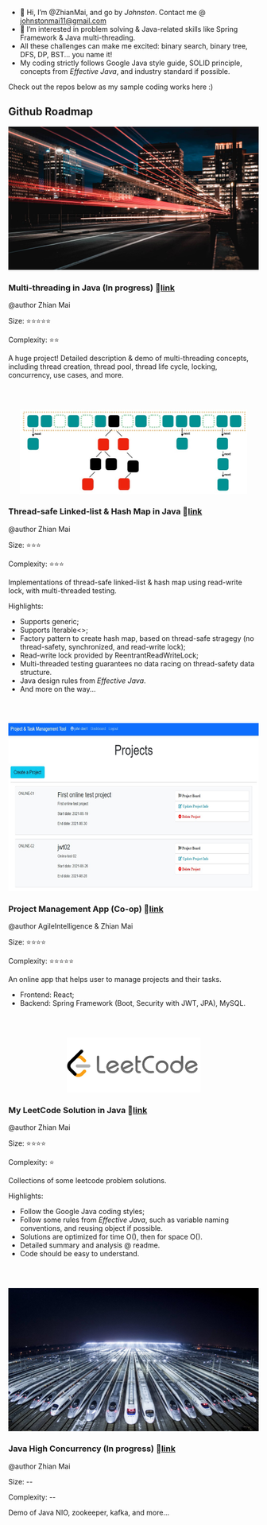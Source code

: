 - 👋 Hi, I’m @ZhianMai, and go by <i>Johnston</i>. Contact me @ johnstonmai11@gmail.com
- 👀 I’m interested in problem solving & Java-related skills like Spring Framework & Java multi-threading.
- All these challenges can make me excited: binary search, binary tree, DFS, DP, BST... you name it!
- My coding strictly follows Google Java style guide, SOLID principle, concepts from <i>Effective Java</i>, and industry standard if possible.

Check out the repos below as my sample coding works here :)

## Github Roadmap

<p align="center">
  <img src="/img/multi-threading.jpg" width="512" height="288" />
</p>

### Multi-threading in Java (In progress)   :link:[link](https://github.com/ZhianMai/Multi-threading-in-Java)
@author Zhian Mai

Size: :star::star::star::star::star:

Complexity: :star::star:

A huge project! Detailed description & demo of multi-threading concepts, including thread creation, thread pool, thread life cycle, locking, concurrency, use cases, and more. 

<br />

## <p></p> 

<p align="center">
  <img src="/img/hash_map.jpg" width="458" height="170" />
</p>

### Thread-safe Linked-list & Hash Map in Java   :link:[link](https://github.com/ZhianMai/Thread-safe-LinkedList-Hashmap)
@author Zhian Mai

Size: :star::star::star:

Complexity: :star::star::star:

Implementations of thread-safe linked-list & hash map using read-write lock, with multi-threaded testing.

Highlights:
  - Supports generic;
  - Supports Iterable<>;
  - Factory pattern to create hash map, based on thread-safe stragegy (no thread-safety, synchronized, and read-write lock);
  - Read-write lock provided by ReentrantReadWriteLock;
  - Multi-threaded testing guarantees no data racing on thread-safety data structure.
  - Java design rules from <i>Effective Java</i>.
  - And more on the way...

<br />

## <p></p> 

<p align="center">
  <img src="/img/project_management.jpg" width="659" height="338" />
</p>

### Project Management App (Co-op) :link:[link](https://github.com/ZhianMai/AgileintPPMTool)
@author AgileIntelligence & Zhian Mai

Size: :star::star::star::star:

Complexity: :star::star::star::star::star:

An online app that helps user to manage projects and their tasks.
- Frontend: React;
- Backend: Spring Framework (Boot, Security with JWT, JPA), MySQL.

<br />

## <p></p> 

<p align="center">
  <img src="/img/leetcode.jpg" width="269" height="110" />
</p>

### My LeetCode Solution in Java :link:[link](https://github.com/ZhianMai/MyLeetCodeSolution)
@author Zhian Mai

Size: :star::star::star::star:

Complexity: :star:

  Collections of some leetcode problem solutions.
 
 Highlights:
  - Follow the Google Java coding styles;
  - Follow some rules from <i>Effective Java</i>, such as variable naming conventions, and reusing object if possible.
  - Solutions are optimized for time O(), then for space O().
  - Detailed summary and analysis @ readme.
  - Code should be easy to understand.

<br />

## <p></p> 

<p align="center">
  <img src="/img/high_concurrency.jpg" width="512" height="288" />
</p>

### Java High Concurrency (In progress) :link:[link](https://github.com/ZhianMai/Java_High_Concurrency)
@author Zhian Mai

Size: --

Complexity: --

Demo of Java NIO, zookeeper, kafka, and more...
